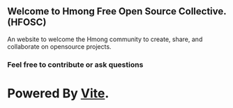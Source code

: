 ## Welcome to Hmong Free Open Source Collective. (HFOSC)
 An website to welcome the Hmong community to create,
 share, and collaborate on opensource projects.

### Feel free to contribute or ask questions


# Powered By [Vite](https://github.com/vitejs/vite).




